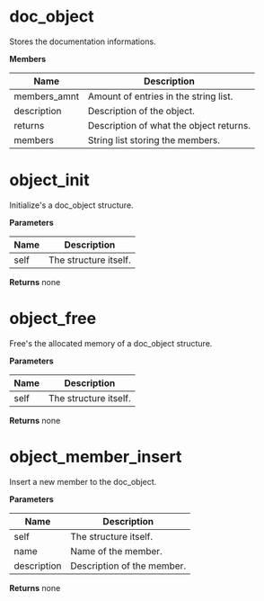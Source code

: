 # doc_object
Stores the documentation informations.

**Members**

**Name** | **Description**
-------- | ---------------
members_amnt | Amount of entries in the string list.
description | Description of the object.
returns | Description of what the object returns.
members | String list storing the members.


# object_init
Initialize's a doc_object structure.

**Parameters**

**Name** | **Description**
-------- | ---------------
self | The structure itself.

**Returns**
none

# object_free
Free's the allocated memory of a doc_object structure.

**Parameters**

**Name** | **Description**
-------- | ---------------
self | The structure itself.

**Returns**
none

# object_member_insert
Insert a new member to the doc_object.

**Parameters**

**Name** | **Description**
-------- | ---------------
self | The structure itself.
name | Name of the member.
description | Description of the member.

**Returns**
none
